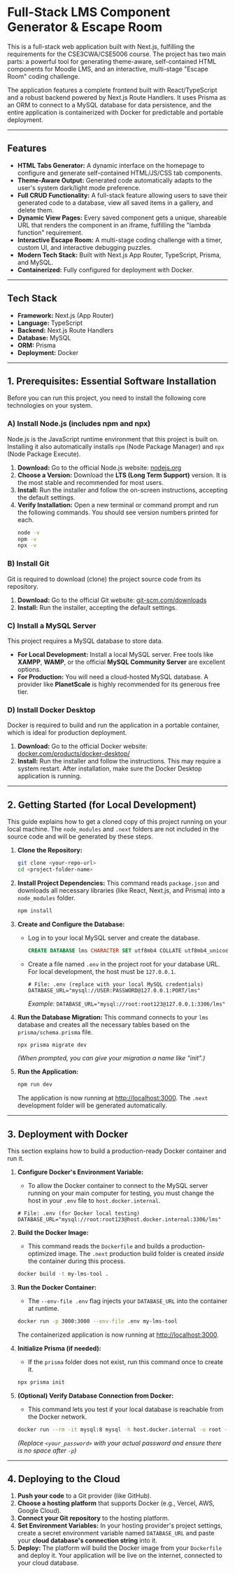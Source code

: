 # Full-Stack LMS Component Generator & Escape Room

This is a full-stack web application built with Next.js, fulfilling the requirements for the CSE3CWA/CSE5006 course. The project has two main parts: a powerful tool for generating theme-aware, self-contained HTML components for Moodle LMS, and an interactive, multi-stage "Escape Room" coding challenge.

The application features a complete frontend built with React/TypeScript and a robust backend powered by Next.js Route Handlers. It uses Prisma as an ORM to connect to a MySQL database for data persistence, and the entire application is containerized with Docker for predictable and portable deployment.

---

## Features

*   **HTML Tabs Generator:** A dynamic interface on the homepage to configure and generate self-contained HTML/JS/CSS tab components.
*   **Theme-Aware Output:** Generated code automatically adapts to the user's system dark/light mode preference.
*   **Full CRUD Functionality:** A full-stack feature allowing users to save their generated code to a database, view all saved items in a gallery, and delete them.
*   **Dynamic View Pages:** Every saved component gets a unique, shareable URL that renders the component in an iframe, fulfilling the "lambda function" requirement.
*   **Interactive Escape Room:** A multi-stage coding challenge with a timer, custom UI, and interactive debugging puzzles.
*   **Modern Tech Stack:** Built with Next.js App Router, TypeScript, Prisma, and MySQL.
*   **Containerized:** Fully configured for deployment with Docker.

---

## Tech Stack

*   **Framework:** Next.js (App Router)
*   **Language:** TypeScript
*   **Backend:** Next.js Route Handlers
*   **Database:** MySQL
*   **ORM:** Prisma
*   **Deployment:** Docker

---

## 1. Prerequisites: Essential Software Installation

Before you can run this project, you need to install the following core technologies on your system.

### A) Install Node.js (includes npm and npx)

Node.js is the JavaScript runtime environment that this project is built on. Installing it also automatically installs `npm` (Node Package Manager) and `npx` (Node Package Execute).

1.  **Download:** Go to the official Node.js website: [nodejs.org](https://nodejs.org/)
2.  **Choose a Version:** Download the **LTS (Long Term Support)** version. It is the most stable and recommended for most users.
3.  **Install:** Run the installer and follow the on-screen instructions, accepting the default settings.
4.  **Verify Installation:** Open a new terminal or command prompt and run the following commands. You should see version numbers printed for each.
    ```bash
    node -v
    npm -v
    npx -v
    ```

### B) Install Git

Git is required to download (clone) the project source code from its repository.

1.  **Download:** Go to the official Git website: [git-scm.com/downloads](https://git-scm.com/downloads)
2.  **Install:** Run the installer, accepting the default settings.

### C) Install a MySQL Server

This project requires a MySQL database to store data.

*   **For Local Development:** Install a local MySQL server. Free tools like **XAMPP**, **WAMP**, or the official **MySQL Community Server** are excellent options.
*   **For Production:** You will need a cloud-hosted MySQL database. A provider like **PlanetScale** is highly recommended for its generous free tier.

### D) Install Docker Desktop

Docker is required to build and run the application in a portable container, which is ideal for production deployment.

1.  **Download:** Go to the official Docker website: [docker.com/products/docker-desktop/](https://www.docker.com/products/docker-desktop/)
2.  **Install:** Run the installer and follow the instructions. This may require a system restart. After installation, make sure the Docker Desktop application is running.

---

## 2. Getting Started (for Local Development)

This guide explains how to get a cloned copy of this project running on your local machine. The `node_modules` and `.next` folders are not included in the source code and will be generated by these steps.

1.  **Clone the Repository:**
    ```bash
    git clone <your-repo-url>
    cd <project-folder-name>
    ```

2.  **Install Project Dependencies:** This command reads `package.json` and downloads all necessary libraries (like React, Next.js, and Prisma) into a `node_modules` folder.
    ```bash
    npm install
    ```

3.  **Create and Configure the Database:**
    *   Log in to your local MySQL server and create the database.
        ```sql
        CREATE DATABASE lms CHARACTER SET utf8mb4 COLLATE utf8mb4_unicode_ci;
        ```
    *   Create a file named `.env` in the project root for your database URL. For local development, the host must be `127.0.0.1`.
        ```
        # File: .env (replace with your local MySQL credentials)
        DATABASE_URL="mysql://USER:PASSWORD@127.0.0.1:PORT/lms"
        ```
        *Example:* `DATABASE_URL="mysql://root:root123@127.0.0.1:3306/lms"`

4.  **Run the Database Migration:** This command connects to your `lms` database and creates all the necessary tables based on the `prisma/schema.prisma` file.
    ```bash
    npx prisma migrate dev
    ```
    *(When prompted, you can give your migration a name like "init".)*

5.  **Run the Application:**
    ```bash
    npm run dev
    ```
    The application is now running at [http://localhost:3000](http://localhost:3000). The `.next` development folder will be generated automatically.

---

## 3. Deployment with Docker

This section explains how to build a production-ready Docker container and run it.

1.  **Configure Docker's Environment Variable:**
    *   To allow the Docker container to connect to the MySQL server running on your main computer for testing, you must change the host in your `.env` file to `host.docker.internal`.
    ```
    # File: .env (for Docker local testing)
    DATABASE_URL="mysql://root:root123@host.docker.internal:3306/lms"
    ```

2.  **Build the Docker Image:**
    *   This command reads the `Dockerfile` and builds a production-optimized image. The `.next` production build folder is created *inside* the container during this process.
    ```bash
    docker build -t my-lms-tool .
    ```

3.  **Run the Docker Container:**
    *   The `--env-file .env` flag injects your `DATABASE_URL` into the container at runtime.
    ```bash
    docker run -p 3000:3000 --env-file .env my-lms-tool
    ```
    The containerized application is now running at [http://localhost:3000](http://localhost:3000).

4. **Initialize Prisma (if needed):**
    *   If the `prisma` folder does not exist, run this command once to create it.
    ```bash
    npx prisma init
    ```
5. **(Optional) Verify Database Connection from Docker:**
    *   This command lets you test if your local database is reachable from the Docker network.
    ```bash
    docker run --rm -it mysql:8 mysql -h host.docker.internal -u root -p<your_password> -e "SHOW DATABASES;"
    ```
    *(Replace `<your_password>` with your actual password and ensure there is no space after `-p`)*

---

## 4. Deploying to the Cloud

1.  **Push your code** to a Git provider (like GitHub).
2.  **Choose a hosting platform** that supports Docker (e.g., Vercel, AWS, Google Cloud).
3.  **Connect your Git repository** to the hosting platform.
4.  **Set Environment Variables:** In your hosting provider's project settings, create a secret environment variable named `DATABASE_URL` and paste your **cloud database's connection string** into it.
5.  **Deploy:** The platform will build the Docker image from your `Dockerfile` and deploy it. Your application will be live on the internet, connected to your cloud database.